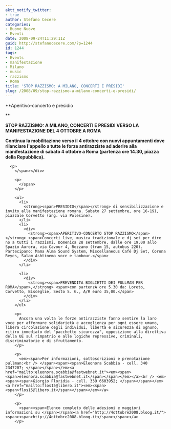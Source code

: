 ```yaml
---
aktt_notify_twitter:
- true
author: Stefano Cecere
categories:
- Buone Nuove
- Eventi
date: 2008-09-24T11:29:11Z
guid: http://stefanocecere.com/?p=1244
id: 1244
tags:
- Events
- manifestazione
- Milano
- music
- razzismo
- Roma
title: 'STOP RAZZISMO: A MILANO, CONCERTI E PRESIDI'
slug: /2008/09/stop-razzismo-a-milano-concerti-e-presidi/
---
```


**Aperitivo-concerto e presidio 
  
** <span></p> 

<div>
  <span><span><strong>STOP RAZZISMO: A <span>MILANO, CONCERTI E PRESIDI VERSO LA MANIFESTAZIONE DEL 4 OTTOBRE A ROMA</span></strong></span></span><span><span><strong></strong></span></p> 
  
  <div>
    <p>
      <strong><span>Continua la mobilitazione verso il 4 ottobre con nuovi appuntamenti dove rilanciare l'appello a tutte le forze antirazziste ad aderire alla manifestazione di sabato 4 ottobre a Roma (partenza ore 14.30, piazza della Repubblica).</span></strong></div> 
      
      <p>
        </span></div> 
        
        <p>
          </span>
        </p>
        
        <ul>
          <li>
            <strong><span>PRESIDIO</span></strong> di sensibilizzazione e invito alla manifestazione romana. Sabato 27 settembre, ore 16-19), piazzale Corvetto (ang. via Polesine).
          </li>
          <li>
            <div>
              <strong><span>APERITIVO-CONCERTO STOP RAZZISMO</span></strong> <span>Concerti live, musica tradizionale e dj set per dire no a tutti i razzismi. Domenica 28 settembre, dalle ore 19.00 allo Spazio Aurora, via Cavour 4, Rozzano (tram 15, autobus 220). Partecipano: Mama Alma Sound System, Miscellaneous Café Dj Set, Corona Reyes, Salam Ashtinema voce e tambour.</span>
            </div>
          </li>
          
          <li>
            <div>
              <strong><span>PREVENDITA BIGLIETTI DEI PULLMAN PER ROMA</span>,</strong> <span>con partenzA ore 5.30 da: Loreto, Corvetto, Bisceglie, Sesto S. G., A/R euro 35,00.</span>
            </div>
          </li>
        </ul>
        
        <p>
          Ancora una volta le forze antirazziste fanno sentire la laro voce per affermare solidarietà e accoglienza per ogni essere umano, libera circolazione degli individui, libertà e sicurezza di ognuno, ritiro immediato del "pacchetto sicurezza", opposizione alla direttiva della UE sul rimpatrio e alle logiche repressive, criminali, discriminatorie e di sfruttamento.
        </p>
        
        <p>
          <em><span>Per informazioni, sottoscrizioni e prenotazione pullman:<br /> </span><span><span>Eleonora Scabbia - cell. 340 2347207; </span></span></em><a href="mailto:eleonora.scabbia@fastwebnet.it"><em><span><span>eleonora.scabbia@fastwebnet.it</span></span></em></a><br /> <em><span><span>Giorgio Floridia - cell. 339 6603952; </span></span></em><a href="mailto:flos15@libero.it"><em><span><span>flos15@libero.it</span></span></em></a>
        </p>
        
        <p>
          <span><span>Elenco completo delle adesioni e maggiori informazioni su </span></span><a href="http://4ottobre2008.bloog.it/"><span><span>http://4ottobre2008.bloog.it</span></span></a>
        </p>
